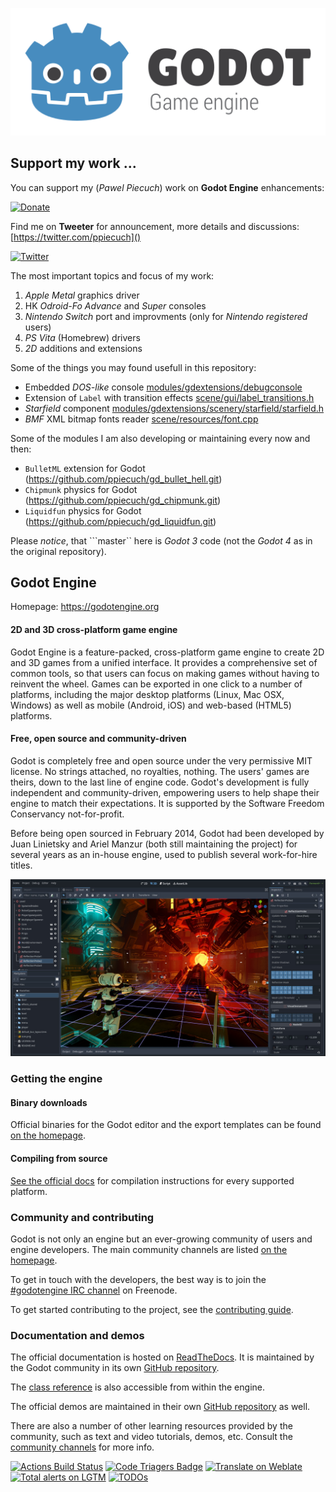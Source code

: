 [![Godot Engine logo](/logo.png)](https://godotengine.org)

## Support my work ...

You can support my (_Pawel Piecuch_) work on __Godot Engine__ enhancements:

[![Donate](https://img.shields.io/badge/Donate-PayPal-green.svg)](https://www.paypal.com/donate?business=6QXS8MBPKBTTN&item_name=Improving+and+enhancing+Godot+Engine.&currency_code=USD)

Find me on **Tweeter** for announcement, more details and discussions: [https://twitter.com/ppiecuch]()

[![Twitter](https://img.shields.io/twitter/url/https/twitter.com/ppiecuch.svg?style=social&label=Follow%20%40ppiecuch)](https://twitter.com/ppiecuch)


The most important topics and focus of my work:

  1. _Apple Metal_ graphics driver
  2. HK _Odroid-Fo Advance_ and _Super_ consoles
  3. _Nintendo Switch_ port and improvments (only for _Nintendo registered_ users)
  4.  _PS Vita_ (Homebrew) drivers
  5. _2D_ additions and extensions

Some of the things you may found usefull in this repository:

  * Embedded _DOS-like_ console [modules/gdextensions/debugconsole](modules/gdextensions/debugconsole)
  * Extension of ```Label``` with transition effects [scene/gui/label_transitions.h](scene/gui/label_transitions.h)
  * *Starfield* component [modules/gdextensions/scenery/starfield/starfield.h](modules/gdextensions/scenery/starfield/starfield.h)
  * _BMF_ XML bitmap fonts reader [scene/resources/font.cpp](https://github.com/ppiecuch/godot/blob/master/scene/resources/font.cpp#L211)

Some of the modules I am also developing or maintaining every now and then:

  * ```BulletML``` extension for Godot (https://github.com/ppiecuch/gd_bullet_hell.git)
  * ```Chipmunk``` physics for Godot (https://github.com/ppiecuch/gd_chipmunk.git)
  * ```Liquidfun``` physics for Godot (https://github.com/ppiecuch/gd_liquidfun.git)

Please *notice*, that ```master`` here is _Godot 3_ code (not the _Godot 4_ as in the original repository).

## Godot Engine

Homepage: https://godotengine.org

#### 2D and 3D cross-platform game engine

Godot Engine is a feature-packed, cross-platform game engine to create 2D and
3D games from a unified interface. It provides a comprehensive set of common
tools, so that users can focus on making games without having to reinvent the
wheel. Games can be exported in one click to a number of platforms, including
the major desktop platforms (Linux, Mac OSX, Windows) as well as mobile
(Android, iOS) and web-based (HTML5) platforms.

#### Free, open source and community-driven

Godot is completely free and open source under the very permissive MIT license.
No strings attached, no royalties, nothing. The users' games are theirs, down
to the last line of engine code. Godot's development is fully independent and
community-driven, empowering users to help shape their engine to match their
expectations. It is supported by the Software Freedom Conservancy
not-for-profit.

Before being open sourced in February 2014, Godot had been developed by Juan
Linietsky and Ariel Manzur (both still maintaining the project) for several
years as an in-house engine, used to publish several work-for-hire titles.

![Screenshot of a 3D scene in Godot Engine](https://raw.githubusercontent.com/godotengine/godot-design/master/screenshots/editor_tps_demo_1920x1080.jpg)

### Getting the engine

#### Binary downloads

Official binaries for the Godot editor and the export templates can be found
[on the homepage](https://godotengine.org/download).

#### Compiling from source

[See the official docs](https://docs.godotengine.org/en/latest/development/compiling/)
for compilation instructions for every supported platform.

### Community and contributing

Godot is not only an engine but an ever-growing community of users and engine
developers. The main community channels are listed [on the homepage](https://godotengine.org/community).

To get in touch with the developers, the best way is to join the
[#godotengine IRC channel](https://webchat.freenode.net/?channels=godotengine)
on Freenode.

To get started contributing to the project, see the [contributing guide](CONTRIBUTING.md).

### Documentation and demos

The official documentation is hosted on [ReadTheDocs](https://docs.godotengine.org).
It is maintained by the Godot community in its own [GitHub repository](https://github.com/godotengine/godot-docs).

The [class reference](https://docs.godotengine.org/en/latest/classes/)
is also accessible from within the engine.

The official demos are maintained in their own [GitHub repository](https://github.com/godotengine/godot-demo-projects)
as well.

There are also a number of other learning resources provided by the community,
such as text and video tutorials, demos, etc. Consult the [community channels](https://godotengine.org/community)
for more info.

[![Actions Build Status](https://github.com/godotengine/godot/workflows/Godot/badge.svg?branch=master)](https://github.com/godotengine/godot/actions)
[![Code Triagers Badge](https://www.codetriage.com/godotengine/godot/badges/users.svg)](https://www.codetriage.com/godotengine/godot)
[![Translate on Weblate](https://hosted.weblate.org/widgets/godot-engine/-/godot/svg-badge.svg)](https://hosted.weblate.org/engage/godot-engine/?utm_source=widget)
[![Total alerts on LGTM](https://img.shields.io/lgtm/alerts/g/godotengine/godot.svg?logo=lgtm&logoWidth=18)](https://lgtm.com/projects/g/godotengine/godot/alerts)
[![TODOs](https://badgen.net/https/api.tickgit.com/badgen/github.com/godotengine/godot)](https://www.tickgit.com/browse?repo=github.com/godotengine/godot)
